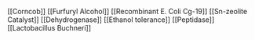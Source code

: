 [[Corncob]]
[[Furfuryl Alcohol]]
[[Recombinant E. Coli Cg-19]]
[[Sn-zeolite Catalyst]]
[[Dehydrogenase]]
[[Ethanol tolerance]]
[[Peptidase]]
[[Lactobacillus Buchneri]]
